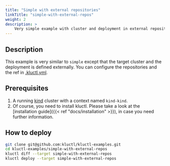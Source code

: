 ```yaml
---
title: "Simple with external repositories"
linkTitle: "simple-with-external-repos"
weight: 2
description: >
    Very simple example with cluster and deployment in external repositories.
---
```

## Description
This example is very similar to `simple` except that the
target cluster and the deployment is defined externally. You can configure the repositories and the ref in
[.kluctl.yml](https://github.com/kluctl/kluctl-examples/blob/main/simple-with-external-repos/.kluctl.yml).

## Prerequisites
1) A running [kind](https://kind.sigs.k8s.io/) cluster with a context named `kind-kind`.
2) Of course, you need to install kluctl. Please take a look at the
   [installation guide]({{< ref "docs/installation" >}}), in case you need further information.

## How to deploy
```bash
git clone git@github.com:kluctl/kluctl-examples.git
cd kluctl-examples/simple-with-external-repos
kluctl diff --target simple-with-external-repos
kluctl deploy --target simple-with-external-repos
```